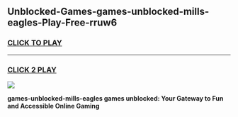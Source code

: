 
## Unblocked-Games-games-unblocked-mills-eagles-Play-Free-rruw6
<h3>
<a href="https://premium76.site?title=games-unblocked-mills-eagles&ref=18A1">CLICK TO PLAY</a></h3>
<hr>

<h3>
<a href="https://premium76.site?title=games-unblocked-mills-eagles&ref=18A1">CLICK 2 PLAY</a>
  
</h3>

<a href="https://premium76.site?title=games-unblocked-mills-eagles&ref=18A1"><img src="https://clearcache.store/games.png"></a>


**games-unblocked-mills-eagles games unblocked: Your Gateway to Fun and Accessible Online Gaming**
